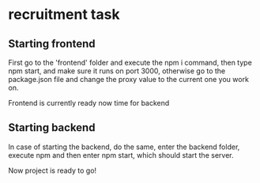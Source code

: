 # recruitment task

## Starting frontend

First go to the 'frontend' folder and execute the npm i command, then type npm start, and make sure it runs on port 3000, otherwise go to the package.json file and change the proxy value to the current one you work on.

Frontend is currently ready now time for backend



## Starting backend

In case of starting the backend, do the same, enter the backend folder, execute npm and then enter npm start, which should start the server.



Now project is ready to go!
